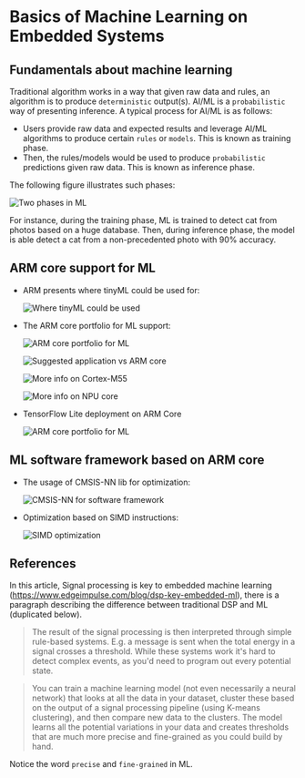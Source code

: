 # Basics of Machine Learning on Embedded Systems

## Fundamentals about machine learning

Traditional algorithm works in a way that given raw data and rules, an algorithm is to produce `deterministic` output(s). AI/ML is a `probabilistic` way of presenting inference. A typical process for AI/ML is as follows:
* Users provide raw data and expected results and leverage AI/ML algorithms to produce certain `rules` or `models`. This is known as training phase.
* Then, the rules/models would be used to produce `probabilistic` predictions given raw data. This is known as inference phase.

The following figure illustrates such phases:

![Two phases in ML](https://gitee.com/tz_se/blog_pics/raw/master/machine_learning/ML_basics_0.PNG)

For instance, during the training phase, ML is trained to detect cat from photos based on a huge database. Then, during inference phase, the model is able detect a cat from a non-precedented photo with 90% accuracy.

## ARM core support for ML

* ARM presents where tinyML could be used for:

    ![Where tinyML could be used](https://gitee.com/tz_se/blog_pics/raw/master/machine_learning/tinyML_applications.PNG)

* The ARM core portfolio for ML support:

    ![ARM core portfolio for ML](https://gitee.com/tz_se/blog_pics/raw/master/machine_learning/arm_core_ml_0.PNG)

    ![Suggested application vs ARM core](https://gitee.com/tz_se/blog_pics/raw/master/machine_learning/arm_core_ml_4.PNG)

    ![More info on Cortex-M55](https://gitee.com/tz_se/blog_pics/raw/master/machine_learning/arm_core_ml_1.PNG)

    ![More info on NPU core](https://gitee.com/tz_se/blog_pics/raw/master/machine_learning/arm_core_ml_2.PNG)

* TensorFlow Lite deployment on ARM Core

    ![ARM core portfolio for ML](https://gitee.com/tz_se/blog_pics/raw/master/machine_learning/arm_core_ml_3.PNG)

## ML software framework based on ARM core

* The usage of CMSIS-NN lib for optimization:

    ![CMSIS-NN for software framework](https://gitee.com/tz_se/blog_pics/raw/master/machine_learning/ml_sw_arm_0.PNG)

* Optimization based on SIMD instructions:

    ![SIMD optimization](https://gitee.com/tz_se/blog_pics/raw/master/machine_learning/ml_sw_arm_1.PNG)

## References

In this article, Signal processing is key to embedded machine learning (https://www.edgeimpulse.com/blog/dsp-key-embedded-ml), there is a paragraph describing the difference between traditional DSP and ML (duplicated below).

> The result of the signal processing is then interpreted through simple rule-based systems. E.g. a message is sent when the total energy in a signal crosses a threshold. While these systems work it's hard to detect complex events, as you'd need to program out every potential state.

> You can train a machine learning model (not even necessarily a neural network) that looks at all the data in your dataset, cluster these based on the output of a signal processing pipeline (using K-means clustering), and then compare new data to the clusters. The model learns all the potential variations in your data and creates thresholds that are much more precise and fine-grained as you could build by hand.

Notice the word `precise` and `fine-grained` in ML.

